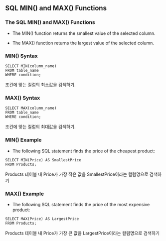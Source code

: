 ## SQL MIN() and MAX() Functions

### The SQL MIN() and MAX() Functions
- The MIN() function returns the smallest value of the selected column.

- The MAX() function returns the largest value of the selected column.

### MIN() Syntax
```
SELECT MIN(column_name)
FROM table_name
WHERE condition;
```

조건에 맞는 컬럼의 최소값을 검색하기.

### MAX() Syntax
```
SELECT MAX(column_name)
FROM table_name
WHERE condition;
```

조건에 맞는 컬럼의 최대값을 검색하기.

### MIN() Example
- The following SQL statement finds the price of the cheapest product:

```
SELECT MIN(Price) AS SmallestPrice
FROM Products;
```
Products 테이블 내 Price가 가장 작은 값을 SmallestPrice이라는 컬럼명으로 검색하기


### MAX() Example
- The following SQL statement finds the price of the most expensive product:

```
SELECT MAX(Price) AS LargestPrice
FROM Products;
```
Products 테이블 내 Price가 가장 큰 값을 LargestPrice이라는 컬럼명으로 검색하기